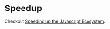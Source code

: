 # Speedup

Checkout [Speeding up the Javascript Ecosystem](https://marvinh.dev/blog/speeding-up-javascript-ecosystem).
